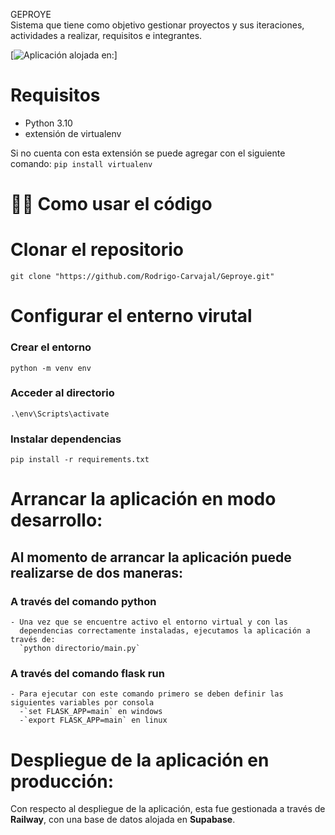 GEPROYE <br>
Sistema que tiene como objetivo gestionar proyectos y sus iteraciones, actividades a realizar, requisitos e integrantes.

[![Aplicación alojada en:](https://railway.app/button.svg)]

# Requisitos

- Python 3.10
- extensión de virtualenv

Si no cuenta con esta extensión se puede agregar con el siguiente comando: `pip install virtualenv`

# 💁‍♀️ Como usar el código

# Clonar el repositorio
  `git clone "https://github.com/Rodrigo-Carvajal/Geproye.git"`

# Configurar el enterno virutal
  ### Crear el entorno
  `python -m venv env`
  ### Acceder al directorio
  `.\env\Scripts\activate`
  ### Instalar dependencias
  `pip install -r requirements.txt`
  
# Arrancar la aplicación en modo desarrollo:
  ## Al momento de arrancar la aplicación puede realizarse de dos maneras:
  ### A través del comando python
    - Una vez que se encuentre activo el entorno virtual y con las
      dependencias correctamente instaladas, ejecutamos la aplicación a través de:
      `python directorio/main.py`
  ### A través del comando flask run
    - Para ejecutar con este comando primero se deben definir las siguientes variables por consola
      -`set FLASK_APP=main` en windows
      -`export FLASK_APP=main` en linux

# Despliegue de la aplicación en producción:
  Con respecto al despliegue de la aplicación, esta fue gestionada a través de <strong>Railway</strong>, con una base de datos alojada en <strong>Supabase</strong>.
